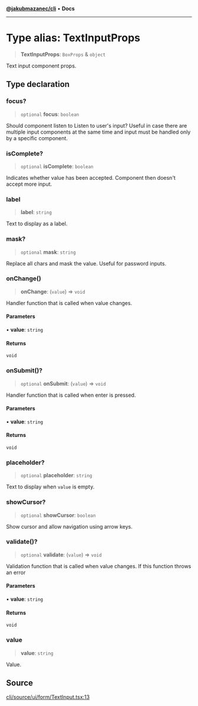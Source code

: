 [**@jakubmazanec/cli**](../README.md) • **Docs**

---

# Type alias: TextInputProps

> **TextInputProps**: `BoxProps` & `object`

Text input component props.

## Type declaration

### focus?

> `optional` **focus**: `boolean`

Should component listen to Listen to user's input? Useful in case there are multiple input
components at the same time and input must be handled only by a specific component.

### isComplete?

> `optional` **isComplete**: `boolean`

Indicates whether value has been accepted. Component then doesn't accept more input.

### label

> **label**: `string`

Text to display as a label.

### mask?

> `optional` **mask**: `string`

Replace all chars and mask the value. Useful for password inputs.

### onChange()

> **onChange**: (`value`) => `void`

Handler function that is called when value changes.

#### Parameters

• **value**: `string`

#### Returns

`void`

### onSubmit()?

> `optional` **onSubmit**: (`value`) => `void`

Handler function that is called when enter is pressed.

#### Parameters

• **value**: `string`

#### Returns

`void`

### placeholder?

> `optional` **placeholder**: `string`

Text to display when `value` is empty.

### showCursor?

> `optional` **showCursor**: `boolean`

Show cursor and allow navigation using arrow keys.

### validate()?

> `optional` **validate**: (`value`) => `void`

Validation function that is called when value changes. If this function throws an error

#### Parameters

• **value**: `string`

#### Returns

`void`

### value

> **value**: `string`

Value.

## Source

[cli/source/ui/form/TextInput.tsx:13](https://github.com/jakubmazanec/js-tools/blob/4653f1571319b3537b5a901a19e171562b7727e5/packages/cli/source/ui/form/TextInput.tsx#L13)
